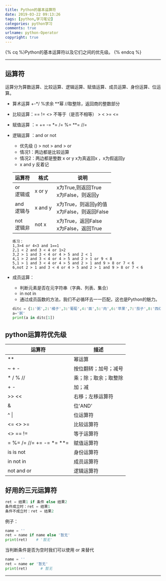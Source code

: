 ```yaml
---
title: Python的基本运算符
date: 2019-03-22 09:13:26
tags: [python,学习笔记]
categories: python学习
comments: true
urlname: python-Operator
copyright: true
---
```




{% cq %}Python的基本运算符以及它们之间的优先级。 {% endcq %}

<!-- more -->



----------



## 运算符

运算分为算数运算、比较运算、逻辑运算、赋值运算、成员运算、身份运算、位运算。

- 算术运算 +-*/ 	%求余	**幂	//取整除，返回商的整数部分

- 比较运算：==     !=     <> 不等于（是否不相等）    >       <     >=      <=

- 赋值运算 ：=    +=    -=      *=     /=     %=      **=       //=

- 逻辑运算 ：and     or    not     

  - 优先级 () > not > and > or
  - 情况1：两边都是比较运算
  - 情况2：两边都是整数  x or y   x为真返回x ，x为假返回y 
  - x and y   反着记

  | 运算符          | 格式    | 说明                                            |
  | --------------- | ------- | ----------------------------------------------- |
  | or<br />逻辑或  | x or y  | x为True,则返回True <br />x为False，则返回y      |
  | and<br />逻辑与 | x and y | x为True，则返回y的值<br />x为False，则返回False |
  | not<br />逻辑非 | not x   | x为True，返回False<br />x为False，返回True      |

  

  ```
  练习：
  1,3>4 or 4<3 and 1==1         
  2,1 < 2 and 3 < 4 or 1>2       
  3,2 > 1 and 3 < 4 or 4 > 5 and 2 < 1        
  4,1 > 2 and 3 < 4 or 4 > 5 and 2 > 1 or 9 < 8   
  5,1 > 1 and 3 < 4 or 4 > 5 and 2 > 1 and 9 > 8 or 7 < 6                
  6,not 2 > 1 and 3 < 4 or 4 > 5 and 2 > 1 and 9 > 8 or 7 < 6  
  ```
  
- 成员运算：
  - 判断元素是否在元字符串（字典、列表、集合）
  - in              not in      
  - 通过成员函数的方法，我们不必循环去一一匹配，这也是Python的魅力。

  ``` python
  ditc = {1:'粥',2:'橘子',3:'葡萄',4:'面',5:'肉',6:'苹果',7:'茄子',8:'西红柿',9:'土豆',10:'白菜',11:'菠菜',12:'红薯'}
  a='粥'
  print(a in ditc[1])
  ```

  

## python运算符优先级

| 运算符                        | 描述                 |
| ----------------------------- | -------------------- |
| **                            | 幂运算               |
| ~ + -                         | 按位翻转；加号；减号 |
| * / % //                      | 乘；除；取余；取整除 |
| + -                           | 加；减               |
| >>   <<                       | 右移；左移运算符     |
| &                             | 位'AND'              |
| ^  \|                         | 位运算符             |
| <=  <>  >=                    | 比较运算符           |
| <>  ==   !=                   | 等于运算符           |
| = %=  /=  //=  +=  -= *=  **= | 赋值运算符           |
| is     is not                 | 身份运算符           |
| in     not in                 | 成员运算符           |
| not    and      or            | 逻辑运算符           |



## 好用的三元运算符

```python
ret = 结果1 if 条件 else 结果2
条件成立时：ret = 结果1
条件不成立时：ret = 结果2
```

例子：

```python
name = ''
ret = name if name else '暂无'
print(ret)    # '暂无'
```



当判断条件是否为空时我们可以使用 or 来替代

```python
name = ''
ret = name or '暂无'
print(ret)  	# 暂无
```



--------

